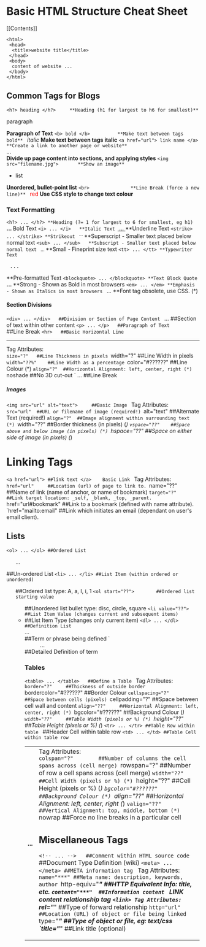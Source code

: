 # Basic HTML Structure Cheat Sheet
[[Contents]]

```
<html>
 <head>
  <title>website title</title>
 </head>
 <body>
  content of website ...
 </body>
</html>
```

## Common Tags for Blogs 	
`<h?> heading </h?>		**Heading (h1 for largest to h6 for smallest)**
`<p> paragraph </p>		**Paragraph of Text**
`<b> bold </b>			**Make text between tags bold**
`<i> italic </i>			**Make text between tags italic**
`<a href="url"> link name </a>		**Create a link to another page or website**
`<div> ... </div>		**Divide up page content into sections, and applying styles**
`<img src="filename.jpg"> 		**Show an image**
`<ul> <li> list </li> </ul>		**Unordered, bullet-point list**
`<br> 				**Line Break (force a new line)**
`<span style="color:red"> red </span> 		**Use CSS style to change text colour**

### Text Formatting 	
`<h?> ... </h?>	**Heading (?= 1 for largest to 6 for smallest, eg h1)
`<b> ... </b>	Bold Text
`<i> ... </i>	**Italic Text
`<u> ... </u>	**Underline Text
`<strike> ... </strike>	**Strikeout
`<sup> ... </sup>	**Superscript - Smaller text placed below normal text
`<sub> ... </sub>	**Subscript - Smaller text placed below normal text
`<small> ... </small>	**Small - Fineprint size text
`<tt> ... </tt>	**Typewriter Text
`<pre> ... </pre>	**Pre-formatted Text
`<blockquote> ... </blockquote>	**Text Block Quote
`<strong> ... </strong>	**Strong - Shown as Bold in most browsers
`<em> ... </em>	**Emphasis - Shown as Italics in most browsers
`<font> ... </font>	**Font tag obsolete, use CSS. (*)

#### Section Divisions 	
`<div> ... </div>	##Division or Section of Page Content
`<span> ... </span>	##Section of text within other content
`<p> ... </p>	##Paragraph of Text
`<br> 	##Line Break
`<hr> 	##Basic Horizontal Line
`<hr> Tag Attributes:	 
`size="?"	##Line Thickness in pixels
`width="?"	##Line Width in pixels
`width="??%"	##Line Width as a percentage
`color="#??????" 	##Line Colour (*)
`align="?" 	##Horizontal Alignment: left, center, right (*)
`noshade	##No 3D cut-out
`<nobr> ... </nobr> 	##Line Break
##### Images 	
`<img src="url" alt="text"> 	##Basic Image
`<img> Tag Attributes:	 
`src="url"	##URL or filename of image (required!)
`alt="text"	##Alternate Text (required!)
`align="?"	##Image alignment within surrounding text (*)
`width="??"	##Border thickness (in pixels) (*)
`vspace="??"	##Space above and below image (in pixels) (*)
`hspace="??"	##Space on either side of image (in pixels) (*)
# Linking Tags 	
`<a href="url"> ##link text </a>	Basic Link
`<a> Tag Attributes:	 
`href="url"		##Location (url) of page to link to.
`name="??"		##Name of link (name of anchor, or name of bookmark)
`target="?"		##Link target location: _self, _blank, _top, _parent.
`href="url#bookmark"		##Link to a bookmark (defined with name attribute).
`href="mailto:email"		##Link which initiates an email (dependant on user's email client).
## Lists 	
`<ol> ... </ol>	##Ordered List
`<ul> ... </ul>	##Un-ordered List
`<li> ... </li>	##List Item (within ordered or unordered)
`<ol type="?">		##Ordered list type: A, a, I, i, 1
`<ol start="??">		##Ordered list starting value
`<ul type="?">		##Unordered list bullet type: disc, circle, square
`<li value="??">		##List Item Value (changes current and subsequent items)
`<li type="??">		##List Item Type (changes only current item)
`<dl> ... </dl>	##Definition List
`<dt> ... </dt>	##Term or phrase being defined
`<dd> ... </dd>	##Detailed Definition of term
### Tables 	
`<table> ... </table>	##Define a Table
`<table> Tag Attributes:	 
`border="?"		##Thickness of outside border
`bordercolor="#??????" 	##Border Colour
`cellspacing="?"		##Space between cells (pixels)
`cellpadding="?"		##Space between cell wall and content
`align="??"		##Horizontal Alignment: left, center, right (*)
`bgcolor="#??????" 	##Background Colour (*)
`width="??"		##Table Width (pixels or %) (*)
`height="??"		##Table Height (pixels or %) (*)
`<tr> ... </tr>	##Table Row within table
`<th> ... </th>	##Header Cell within table row
`<td> ... </td>	##Table Cell within table row
`<td> Tag Attributes:	 
`colspan="?"		##Number of columns the cell spans across (cell merge)
`rowspan="?"		##Number of row a cell spans across (cell merge)
`width="??"		##Cell Width (pixels or %) (*)
`height="??"		##Cell Height (pixels or %) (*)
`bgcolor="#??????" 	##Background Colour (*)
`align="??"		##Horizontal Alignment: left, center, right (*)
`valign="??"		##Vertical Alignment: top, middle, bottom (*)
`nowrap		##Force no line breaks in a particular cell
## Miscellaneous Tags 	
`<!-- ... -->	##Comment within HTML source code
`<!DOCTYPE html ... >	##Document Type Definition (wiki)
`<meta> ... </meta>	##META information tag
`<meta> Tag Attributes:	 
`name="***"	##Meta name: description, keywords, author
`http-equiv="***"	##HTTP Equivalent Info: title, etc.
`content="***"	##Information content
`<link>	LINK content relationship tag
`<link> Tag Attributes:	 
`rel="***"	##Type of forward relationship
`http="url"	##Location (URL) of object or file being linked
`type="***"	##Type of object or file, eg: text/css
`title="***"	##Link title (optional)
